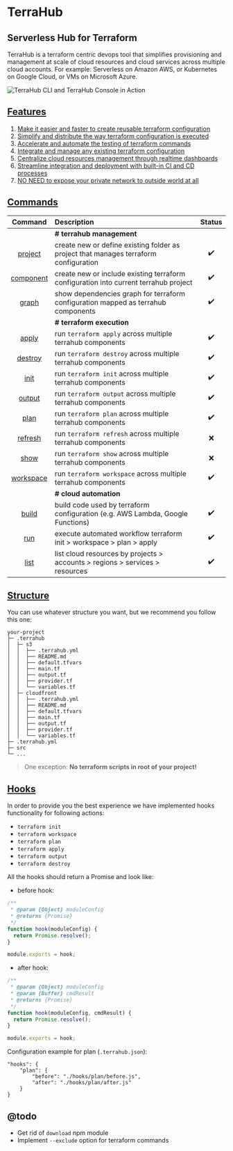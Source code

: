 # TerraHub

## Serverless Hub for Terraform

TerraHub is a terraform centric devops tool that simplifies provisioning and
management at scale of cloud resources and cloud services across multiple cloud
accounts. For example: Serverless on Amazon AWS, or Kubernetes on Google Cloud,
or VMs on Microsoft Azure.


![TerraHub CLI and TerraHub Console in Action](docs/images/terrahub-in-action.gif "TerraHub CLI and TerraHub Console in Action")


## [Features](https://github.com/MitocGroup/terrahub/blob/master/docs/features.md)

1. [Make it easier and faster to create reusable terraform configuration](https://github.com/MitocGroup/terrahub/blob/master/docs/features/features1.md)
2. [Simplify and distribute the way terraform configuration is executed](https://github.com/MitocGroup/terrahub/blob/master/docs/features/features2.md)
3. [Accelerate and automate the testing of terraform commands](https://github.com/MitocGroup/terrahub/blob/master/docs/features/features3.md)
4. [Integrate and manage any existing terraform configuration](https://github.com/MitocGroup/terrahub/blob/master/docs/features/features4.md)
5. [Centralize cloud resources management through realtime dashboards](https://github.com/MitocGroup/terrahub/blob/master/docs/features/features5.md)
6. [Streamline integration and deployment with built-in CI and CD processes](https://github.com/MitocGroup/terrahub/blob/master/docs/features/features6.md)
7. [NO NEED to expose your private network to outside world at all](https://github.com/MitocGroup/terrahub/blob/master/docs/features/features7.md)


## [Commands](https://github.com/MitocGroup/terrahub/blob/master/docs/commands.md)

| Command | Description | Status |
| :---:   | :---        | :---:  |
|| **# terrahub management** ||
| [project](https://github.com/MitocGroup/terrahub/blob/master/docs/commands/project.md) | create new or define existing folder as project that manages terraform configuration | :heavy_check_mark: |
| [component](https://github.com/MitocGroup/terrahub/blob/master/docs/commands/component.md) | create new or include existing terraform configuration into current terrahub project | :heavy_check_mark: |
| [graph](https://github.com/MitocGroup/terrahub/blob/master/docs/commands/graph.md) | show dependencies graph for terraform configuration mapped as terrahub components | :heavy_check_mark: |
|| **# terraform execution** ||
| [apply](https://github.com/MitocGroup/terrahub/blob/master/docs/commands/apply.md) | run `terraform apply` across multiple terrahub components | :heavy_check_mark: |
| [destroy](https://github.com/MitocGroup/terrahub/blob/master/docs/commands/destroy.md) | run `terraform destroy` across multiple terrahub components | :heavy_check_mark: |
| [init](https://github.com/MitocGroup/terrahub/blob/master/docs/commands/init.md) | run `terraform init` across multiple terrahub components | :heavy_check_mark: |
| [output](https://github.com/MitocGroup/terrahub/blob/master/docs/commands/output.md) | run `terraform output` across multiple terrahub components | :heavy_check_mark: |
| [plan](https://github.com/MitocGroup/terrahub/blob/master/docs/commands/plan.md) | run `terraform plan` across multiple terrahub components | :heavy_check_mark: |
| [refresh](https://github.com/MitocGroup/terrahub/blob/master/docs/commands/refresh.md) | run `terraform refresh` across multiple terrahub components | :x: |
| [show](https://github.com/MitocGroup/terrahub/blob/master/docs/commands/show.md) | run `terraform show` across multiple terrahub components | :x: |
| [workspace](https://github.com/MitocGroup/terrahub/blob/master/docs/commands/workspace.md) | run `terraform workspace` across multiple terrahub components | :heavy_check_mark: |
|| **# cloud automation** ||
| [build](https://github.com/MitocGroup/terrahub/blob/master/docs/commands/build.md) | build code used by terraform configuration (e.g. AWS Lambda, Google Functions) | :heavy_check_mark: |
| [run](https://github.com/MitocGroup/terrahub/blob/master/docs/commands/run.md) | execute automated workflow terraform init > workspace > plan > apply | :heavy_check_mark: |
| [list](https://github.com/MitocGroup/terrahub/blob/master/docs/commands/list.md) | list cloud resources by projects > accounts > regions > services > resources | :heavy_check_mark: |


## [Structure](https://github.com/MitocGroup/terrahub/blob/master/docs/structure.md)

You can use whatever structure you want, but we recommend you follow this one: 

```text
your-project
├─ .terrahub
│  ├─ s3
│  │  ├── .terrahub.yml
│  │  ├── README.md
│  │  ├── default.tfvars
│  │  ├── main.tf
│  │  ├── output.tf
│  │  ├── provider.tf
│  │  └── variables.tf
│  ├─ cloudfront
│  │  ├── .terrahub.yml
│  │  ├── README.md
│  │  ├── default.tfvars
│  │  ├── main.tf
│  │  ├── output.tf
│  │  ├── provider.tf
│  │  └── variables.tf
├─ .terrahub.yml
├─ src
└─ ...
```

> One exception: **No terraform scripts in root of your project!**


## [Hooks](https://github.com/MitocGroup/terrahub/blob/master/docs/hooks.md)

In order to provide you the best experience we have implemented hooks functionality for following actions: 

* `terraform init`
* `terraform workspace`
* `terraform plan`
* `terraform apply`
* `terraform output`
* `terraform destroy`

All the hooks should return a Promise and look like: 

* before hook:

```javascript
/**
 * @param {Object} moduleConfig
 * @returns {Promise}
 */
function hook(moduleConfig) {
  return Promise.resolve();
}

module.exports = hook;
```

* after hook:

```javascript
/**
 * @param {Object} moduleConfig
 * @param {Buffer} cmdResult
 * @returns {Promise}
 */
function hook(moduleConfig, cmdResult) {
  return Promise.resolve();
}

module.exports = hook;
```

Configuration example for plan (`.terrahub.json`):

```text
"hooks": {
    "plan": {
        "before": "./hooks/plan/before.js",
        "after": "./hooks/plan/after.js"
    }
}
```

## @todo

- Get rid of `download` npm module
- Implement `--exclude` option for terraform commands

